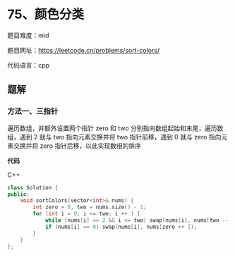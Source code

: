# 75、颜色分类
题目难度：mid

题目网址：https://leetcode.cn/problems/sort-colors/

代码语言：cpp
## 题解
### 方法一、三指针
遍历数组，并额外设置两个指针 zero 和 two 分别指向数组起始和末尾，遍历数组，遇到 2 就与 two 指向元素交换并将 two 指针前移，遇到 0 就与 zero 指向元素交换并将 zero 指针后移，以此实现数组的排序

**代码**

C++

```cpp
class Solution {
public:
    void sortColors(vector<int>& nums) {
        int zero = 0, two = nums.size() - 1;
        for (int i = 0; i <= two; i ++ ) {
            while (nums[i] == 2 && i <= two) swap(nums[i], nums[two -- ]);
            if (nums[i] == 0) swap(nums[i], nums[zero ++ ]);
        }
    }
};
```

